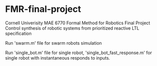 # FMR-final-project
Cornell Univerisity MAE 6770 Formal Method for Robotics Final Project Control synthesis of robotic systems from prioritized reactive LTL specification


Run 'swarm.m' file for swarm robots simulation

Run 'single_bot.m' file for single robot, 'single_bot_fast_response.m' for single robot with instantaneous responds to inputs.
